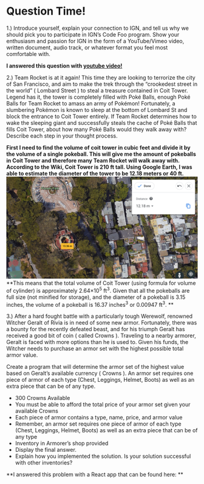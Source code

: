 # Question Time!


1.) Introduce yourself, explain your connection to IGN, and tell us why we should pick you to participate in IGN’s Code Foo program. Show your enthusiasm and passion for IGN in the form of a YouTube/Vimeo video, written document, audio track, or whatever format you feel most comfortable with. 

**I answered this question with [youtube video!](https://www.youtube.com/watch?v=wVXAjkKyRMc)**

2.) Team Rocket is at it again! This time they are looking to terrorize the city of San Francisco, and aim to make the trek through the “crookedest street in the world” ( Lombard Street ) to steal a treasure contained in Coit Tower. Legend has it, the tower is completely filled with Poké Balls, enough Poké Balls for Team Rocket to amass an army of Pokémon! Fortunately, a slumbering Pokémon is known to sleep at the bottom of Lombard St and block the entrance to Coit Tower entirely. If Team Rocket determines how to wake the sleeping giant and successfully steals the cache of Poké Balls that fills Coit Tower, about how many Poké Balls would they walk away with? Describe each step in your thought process.

**First I need to find the volume of coit tower in cubic feet and divide it by the volume of a single pokeball. This will give me the amount of pokeballs in Coit Tower and therefore many Team Rocket will walk away with. According to the Wiki, Coit Tower is 210 ft tall. Using Google Earth, I was able to estimate the diameter of the tower to be 12.18 meters or 40 ft.**
![coit tower diameter](./google-earth-screenshot.png)
**This means that the total volume of Coit Tower (using formula for volume of cylinder) is approximately 2.64×10<sup>5</sup> ft<sup>3</sup>. Given that all the pokeballs are full size (not minified for storage), and the diameter of a pokeball is 3.15 inches, the volume of a pokeball is 16.37 inches<sup>3</sup> or 0.00947 ft<sup>3</sup>. **

3.) After a hard fought battle with a particularly tough Werewolf, renowned Witcher Geralt of Rivia is in need of some new armor. Fortunately, there was a bounty for the recently defeated beast, and for his triumph Geralt has received a good bit of coin ( called Crowns ). Traveling to a nearby armorer, Geralt is faced with more options than he is used to. Given his funds, the Witcher needs to purchase an armor set with the highest possible total armor value.

Create a program that will determine the armor set of the highest value based on Geralt’s available currency ( Crowns ). An armor set requires one piece of armor of each type (Chest, Leggings, Helmet, Boots) as well as an extra piece that can be of any type.

- 300 Crowns Available
- You must be able to afford the total price of your armor set given your available Crowns
- Each piece of armor contains a type, name, price, and armor value
- Remember, an armor set requires one piece of armor of each type (Chest, Leggings, Helmet, Boots) as well as an extra piece that can be of any type
- Inventory in Armorer’s shop provided
- Display the final answer.
- Explain how you implemented the solution. Is your solution successful with other inventories?

**I answered this problem with a React app that can be found here: ** 
